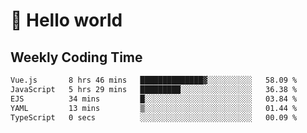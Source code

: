 # 🍻 Hello world

## Weekly Coding Time
<!--START_SECTION:waka-->

```txt
Vue.js       8 hrs 46 mins   ██████████████▓░░░░░░░░░░   58.09 %
JavaScript   5 hrs 29 mins   █████████░░░░░░░░░░░░░░░░   36.38 %
EJS          34 mins         █░░░░░░░░░░░░░░░░░░░░░░░░   03.84 %
YAML         13 mins         ▒░░░░░░░░░░░░░░░░░░░░░░░░   01.44 %
TypeScript   0 secs          ░░░░░░░░░░░░░░░░░░░░░░░░░   00.09 %
```

<!--END_SECTION:waka-->
